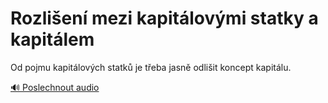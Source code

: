 # Rozlišení mezi kapitálovými statky a kapitálem

<speak>
<prosody rate="95%" pitch="+0%">
<emphasis level="strong">Od pojmu kapitálových statků je třeba jasně odlišit koncept kapitálu.</emphasis>
</prosody>
</speak>

[🔊 Poslechnout audio](/data/7-paragraphs/audio/chapter_51/para_001-Od-pojmu-kapitlovch-statk-je-teba-jasn-odlii.mp3) 